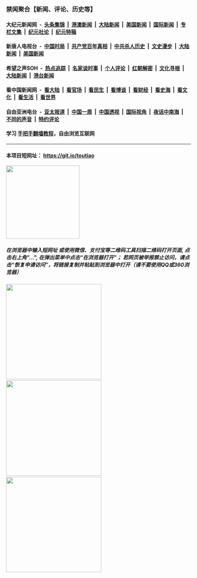 ### 禁闻聚合【新闻、评论、历史等】

#### 大纪元新闻网 &nbsp;-&nbsp; [头条集锦](indexes/E头条集锦.md?t=02030811) &nbsp;|&nbsp; [港澳新闻](indexes/E港澳新闻.md?t=02030811)  &nbsp;|&nbsp; [大陆新闻](indexes/E大陆新闻.md?t=02030811) &nbsp;|&nbsp; [美国新闻](indexes/E美国新闻.md?t=02030811) &nbsp;|&nbsp; [国际新闻](indexes/E国际新闻.md?t=02030811) &nbsp;|&nbsp; [专栏文集](indexes/E专栏文集.md?t=02030811) &nbsp;|&nbsp; [纪元社论](indexes/E纪元社论.md?t=02030811) &nbsp;|&nbsp; [纪元特稿](indexes/E纪元特稿.md?t=02030811) 

#### 新唐人电视台 &nbsp;-&nbsp; [中国时局](indexes/N中国时局.md?t=02030811) &nbsp;|&nbsp; [共产党百年真相](indexes/N共产党百年真相.md?t=02030811) &nbsp;|&nbsp; [中共杀人历史](indexes/N中共杀人历史.md?t=02030811) &nbsp;|&nbsp; [文史漫步](indexes/N文史漫步.md?t=02030811) &nbsp;|&nbsp; [大陆新闻](indexes/N大陆新闻.md?t=02030811) &nbsp;|&nbsp; [美国新闻](indexes/N美国新闻.md?t=02030811)

#### 希望之声SOH &nbsp;-&nbsp; [热点追踪](indexes/H热点追踪.md?t=02030811) &nbsp;|&nbsp; [名家谈时事](indexes/H名家谈时事.md?t=02030811) &nbsp;|&nbsp; [个人评论](indexes/H个人评论.md?t=02030811)  &nbsp;|&nbsp; [红朝解密](indexes/H红朝解密.md?t=02030811) &nbsp;|&nbsp; [文化寻根](indexes/H文化寻根.md?t=02030811) &nbsp;|&nbsp; [大陆新闻](indexes/H大陆新闻.md?t=02030811) &nbsp;|&nbsp; [港台新闻](indexes/H港台新闻.md?t=02030811)

#### 看中国新闻网 &nbsp;-&nbsp; [看大陆](indexes/S看大陆.md?t=02030811) &nbsp;|&nbsp; [看官场](indexes/S看官场.md?t=02030811) &nbsp;|&nbsp; [看民生](indexes/S看民生.md?t=02030811)  &nbsp;|&nbsp; [看博谈](indexes/S看博谈.md?t=02030811) &nbsp;|&nbsp; [看财经](indexes/S看财经.md?t=02030811) &nbsp;|&nbsp; [看史海](indexes/S看史海.md?t=02030811) &nbsp;|&nbsp; [看文化](indexes/S看文化.md?t=02030811) &nbsp;|&nbsp; [看生活](indexes/S看生活.md?t=02030811) &nbsp;|&nbsp; [看世界](indexes/S看世界.md?t=02030811)

#### 自由亚洲电台 &nbsp;-&nbsp; [亚太报道](indexes/R亚太报道.md?t=02030811) &nbsp;|&nbsp; [中国一周](indexes/R中国一周.md?t=02030811) &nbsp;|&nbsp; [中国透视](indexes/R中国透视.md?t=02030811)  &nbsp;|&nbsp; [国际视角](indexes/R国际视角.md?t=02030811) &nbsp;|&nbsp; [夜话中南海](indexes/R夜话中南海.md?t=02030811) &nbsp;|&nbsp; [不同的声音](indexes/R不同的声音.md?t=02030811) &nbsp;|&nbsp; [特约评论](indexes/R特约评论.md?t=02030811)

#### 学习 [手把手翻墙教程](https://github.com/gfw-breaker/guides/wiki)，自由浏览互联网

----

#### 本项目短网址： https://git.io/toutiao
<img src="https://raw.githubusercontent.com/gfw-breaker/banned-news/master/scripts/img/qr.png" width="200px"/>  

##### 在浏览器中输入短网址 或使用微信、支付宝等二维码工具扫描二维码打开页面, 点击右上角"...", 在弹出菜单中点击“在浏览器打开”； 若网页被举报禁止访问，请点击“恢复申请访问”，将链接复制并粘贴到浏览器中打开（请不要使用QQ或360浏览器）

<img src="https://raw.githubusercontent.com/gfw-breaker/banned-news/master/scripts/img/1.png" width="260px"/> &nbsp; <img src="https://raw.githubusercontent.com/gfw-breaker/banned-news/master/scripts/img/2.png" width="260px"/> &nbsp; <img src="https://raw.githubusercontent.com/gfw-breaker/banned-news/master/scripts/img/3.png" width="260px"/>
